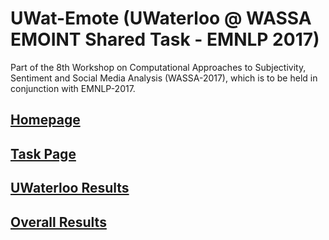 # UWat-Emote (UWaterloo @ WASSA EMOINT Shared Task - EMNLP 2017)

Part of the 8th Workshop on Computational Approaches to Subjectivity, Sentiment and Social Media Analysis (WASSA-2017), which is to be held in conjunction with EMNLP-2017. 

## [Homepage](http://optima.jrc.it/wassa2017/)

## [Task Page](https://competitions.codalab.org/competitions/16380)

## [UWaterloo Results](https://github.com/v1n337/wassa-emoint-2017/blob/master/results/wassa-results.md)

## [Overall Results](https://docs.google.com/spreadsheets/d/1VY_dbMk1c1yjLzyBXEh8W8XOpQQfROtlE8OSqPRZWok)
